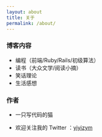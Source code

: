 ```yaml
---
layout: about
title: 关于
permalink: /about/
---
```


### 博客内容
- 编程（前端/Ruby/Rails/初级算法）
- 读书（大众文学/阅读小摘）
- 笑话理论
- 生活感想

### 作者

- 一只写代码的猫

- 欢迎关注我的 Twitter ：[yiyizym](https://twitter.com/yiyizym)
